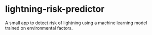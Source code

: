 # lightning-risk-predictor
A small app to detect risk of lightning using a machine learning model trained on environmental factors.
